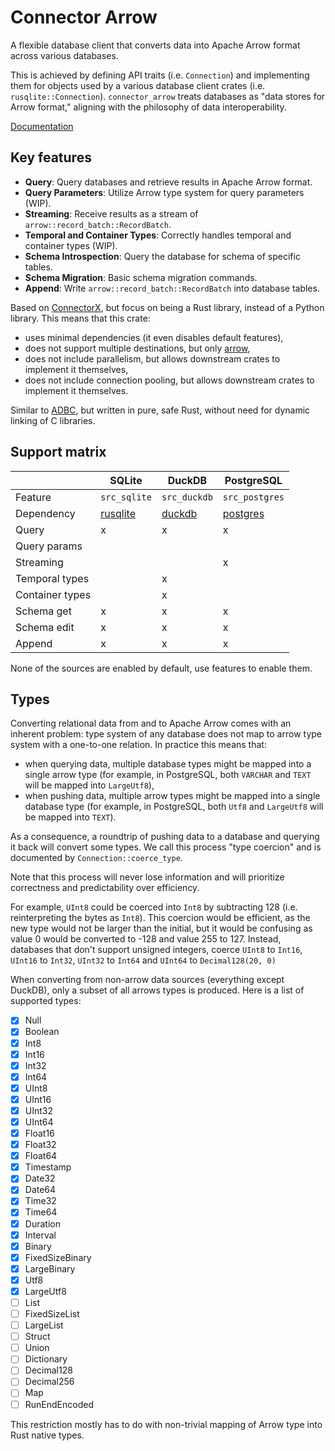 # Connector Arrow

A flexible database client that converts data into Apache Arrow format across various databases.

This is achieved by defining API traits (i.e. `Connection`) and implementing them for objects used
by a various database client crates (i.e. `rusqlite::Connection`). `connector_arrow` treats
databases as "data stores for Arrow format," aligning with the philosophy of data interoperability.

[Documentation](https://docs.rs/connector_arrow)

## Key features

- **Query**: Query databases and retrieve results in Apache Arrow format.
- **Query Parameters**: Utilize Arrow type system for query parameters (WIP).
- **Streaming**: Receive results as a stream of `arrow::record_batch::RecordBatch`.
- **Temporal and Container Types**: Correctly handles temporal and container types (WIP).
- **Schema Introspection**: Query the database for schema of specific tables.
- **Schema Migration**: Basic schema migration commands.
- **Append**: Write `arrow::record_batch::RecordBatch` into database tables.

Based on [ConnectorX](https://github.com/sfu-db/connector-x), but focus on being a Rust library,
instead of a Python library. This means that this crate:

- uses minimal dependencies (it even disables default features),
- does not support multiple destinations, but only [arrow](https://crates.io/crates/arrow),
- does not include parallelism, but allows downstream crates to implement it themselves,
- does not include connection pooling, but allows downstream crates to implement it themselves.

Similar to [ADBC](https://arrow.apache.org/docs/format/ADBC.html), but written in pure, safe Rust,
without need for dynamic linking of C libraries.

## Support matrix

|  | SQLite | DuckDB | PostgreSQL |
| --- | --- | --- | --- |
| Feature | `src_sqlite` | `src_duckdb` | `src_postgres` |
| Dependency | [rusqlite](https://crates.io/crates/rusqlite) | [duckdb](https://crates.io/crates/duckdb) | [postgres](https://crates.io/crates/postgres) |
| Query | x | x | x |
| Query params |  |  |  |
| Streaming |  |  | x |
| Temporal types |  | x |  |
| Container types |  | x |  |
| Schema get | x | x | x |
| Schema edit | x | x | x |
| Append | x | x | x |

None of the sources are enabled by default, use features to enable them.

## Types

Converting relational data from and to Apache Arrow comes with an inherent problem: type system of
any database does not map to arrow type system with a one-to-one relation. In practice this means
that:

- when querying data, multiple database types might be mapped into a single arrow type (for example,
  in PostgreSQL, both `VARCHAR` and `TEXT` will be mapped into `LargeUtf8`),
- when pushing data, multiple arrow types might be mapped into a single database type (for example,
  in PostgreSQL, both `Utf8` and `LargeUtf8` will be mapped into `TEXT`).

As a consequence, a roundtrip of pushing data to a database and querying it back will convert some
types. We call this process "type coercion" and is documented by `Connection::coerce_type`.

Note that this process will never lose information and will prioritize correctness and
predictability over efficiency.

For example, `UInt8` could be coerced into `Int8` by subtracting 128 (i.e. reinterpreting the bytes
as `Int8`). This coercion would be efficient, as the new type would not be larger than the initial,
but it would be confusing as value 0 would be converted to -128 and value 255 to 127. Instead,
databases that don't support unsigned integers, coerce `UInt8` to `Int16`, `UInt16` to `Int32`,
`UInt32` to `Int64` and `UInt64` to `Decimal128(20, 0)`

When converting from non-arrow data sources (everything except DuckDB), only a subset of all arrows
types is produced. Here is a list of supported types:

- [x] Null
- [x] Boolean
- [x] Int8
- [x] Int16
- [x] Int32
- [x] Int64
- [x] UInt8
- [x] UInt16
- [x] UInt32
- [x] UInt64
- [x] Float16
- [x] Float32
- [x] Float64
- [x] Timestamp
- [x] Date32
- [x] Date64
- [x] Time32
- [x] Time64
- [x] Duration
- [x] Interval
- [x] Binary
- [x] FixedSizeBinary
- [x] LargeBinary
- [x] Utf8
- [x] LargeUtf8
- [ ] List
- [ ] FixedSizeList
- [ ] LargeList
- [ ] Struct
- [ ] Union
- [ ] Dictionary
- [ ] Decimal128
- [ ] Decimal256
- [ ] Map
- [ ] RunEndEncoded

This restriction mostly has to do with non-trivial mapping of Arrow type into Rust native types.

